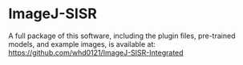 # ImageJ-SISR
A full package of this software, including the plugin files, pre-trained models, and example images, is available at:
https://github.com/whd0121/ImageJ-SISR-Integrated
